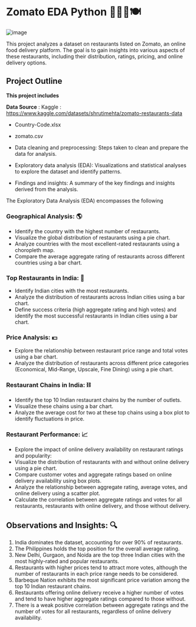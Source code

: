 # Zomato EDA Python 🍜🥡🥢🍽️

![image](https://github.com/user-attachments/assets/07e2b3ea-3dcb-4089-a045-6732e1ad5c17)


This project analyzes a dataset on restaurants listed on Zomato, an online food delivery platform. The goal is to gain insights into various aspects of these restaurants, including their distribution, ratings, pricing, and online delivery options.
     
## Project Outline
<b>This project includes</b>

   **Data Source** : Kaggle : https://www.kaggle.com/datasets/shrutimehta/zomato-restaurants-data
   * Country-Code.xlsx 
   * zomato.csv


* Data cleaning and preprocessing: Steps taken to clean and prepare the data for analysis.
* Exploratory data analysis (EDA): Visualizations and statistical analyses to explore the dataset and identify patterns.
* Findings and insights: A summary of the key findings and insights derived from the analysis.

The Exploratory Data Analysis (EDA) encompasses the following
### Geographical Analysis: 🌎
- Identify the country with the highest number of restaurants.
- Visualize the global distribution of restaurants using a pie chart.
- Analyze countries with the most excellent-rated restaurants using a choropleth map.
- Compare the average aggregate rating of restaurants across different countries using a bar chart.
### Top Restaurants in India: 👑
- Identify Indian cities with the most restaurants.
- Analyze the distribution of restaurants across Indian cities using a bar chart.
- Define success criteria (high aggregate rating and high votes) and identify the most successful restaurants in Indian cities using a bar chart.
### Price Analysis: 💵
- Explore the relationship between restaurant price range and total votes using a bar chart.
- Analyze the distribution of restaurants across different price categories (Economical, Mid-Range, Upscale, Fine Dining) using a pie chart.
### Restaurant Chains in India: ⛓️
- Identify the top 10 Indian restaurant chains by the number of outlets.
- Visualize these chains using a bar chart.
- Analyze the average cost for two at these top chains using a box plot to identify fluctuations in price.
### Restaurant Performance: 📈
- Explore the impact of online delivery availability on restaurant ratings and popularity:
- Visualize the distribution of restaurants with and without online delivery using a pie chart.
- Compare customer votes and aggregate ratings based on online delivery availability using box plots.
- Analyze the relationship between aggregate rating, average votes, and online delivery using a scatter plot.
- Calculate the correlation between aggregate ratings and votes for all restaurants, restaurants with online delivery, and those without delivery.

## Observations and Insights: 🔍
1. India dominates the dataset, accounting for over 90% of restaurants.
2. The Philippines holds the top position for the overall average rating.
3. New Delhi, Gurgaon, and Noida are the top three Indian cities with the most highly-rated and popular restaurants.
4. Restaurants with higher prices tend to attract more votes, although the number of restaurants in each price range needs to be considered.
5. Barbeque Nation exhibits the most significant price variation among the top 10 Indian restaurant chains.
6. Restaurants offering online delivery receive a higher number of votes and tend to have higher aggregate ratings compared to those without.
7. There is a weak positive correlation between aggregate ratings and the number of votes for all restaurants, regardless of online delivery availability.

   
